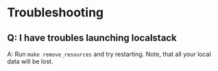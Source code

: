 # Troubleshooting

## Q: I have troubles launching localstack

A: Run `make remove_resources` and try restarting. Note, that all your local data will be lost.
